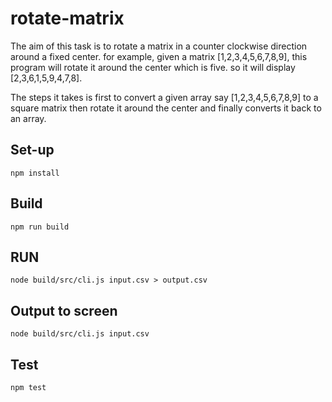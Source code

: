 # rotate-matrix

The aim of this task is to rotate a matrix in a counter clockwise direction around a fixed center.
for example, given a matrix [1,2,3,4,5,6,7,8,9], this program will rotate it around the center
which is five. so it will display [2,3,6,1,5,9,4,7,8].

The steps it takes is first to convert a given array say [1,2,3,4,5,6,7,8,9] to a square matrix
then rotate it around the center and finally converts it back to an array.

## Set-up

`npm install`

## Build

`npm run build`

## RUN

`node build/src/cli.js input.csv > output.csv`

## Output to screen

`node build/src/cli.js input.csv`

## Test

`npm test`
